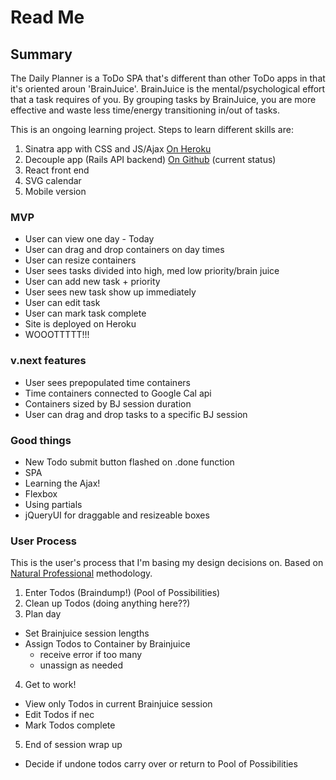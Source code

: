 # Read Me

## Summary
The Daily Planner is a ToDo SPA that's different than other ToDo apps in that it's oriented aroun 'BrainJuice'. BrainJuice is the mental/psychological effort that a task requires of you. By grouping tasks by BrainJuice, you are more effective and waste less time/energy transitioning in/out of tasks.  
  
This is an ongoing learning project. Steps to learn different skills are:  
1. Sinatra app with CSS and JS/Ajax [On Heroku](https://visual-daily-planner.herokuapp.com/todos)   
2. Decouple app (Rails API backend) [On Github](https://github.com/ShawnTe/daily-planner-rails-api) (current status)  
3. React front end  
4. SVG calendar  
5. Mobile version  

### MVP
- User can view one day - Today
- User can drag and drop containers on day times
- User can resize containers
- User sees tasks divided into high, med low priority/brain juice
- User can add new task + priority
- User sees new task show up immediately
- User can edit task
- User can mark task complete
- Site is deployed on Heroku
- WOOOTTTTT!!!

### v.next features
- User sees prepopulated time containers
- Time containers connected to Google Cal api
- Containers sized by BJ session duration
- User can drag and drop tasks to a specific BJ session

### Good things
- New Todo submit button flashed on .done function
- SPA
- Learning the Ajax!
- Flexbox
- Using partials
- jQueryUI for draggable and resizeable boxes

### User Process
This is the user's process that I'm basing my design decisions on. Based on [Natural Professional](http://www.naturalprofessional.com/) methodology.  
1. Enter Todos (Braindump!) (Pool of Possibilities)  
2. Clean up Todos (doing anything here??)  
3. Plan day  
  - Set Brainjuice session lengths  
  - Assign Todos to Container by Brainjuice  
    - receive error if too many  
    - unassign as needed  
4. Get to work!  
  - View only Todos in current Brainjuice session  
  - Edit Todos if nec  
  - Mark Todos complete  
5. End of session wrap up  
  - Decide if undone todos carry over or return to Pool of Possibilities  
